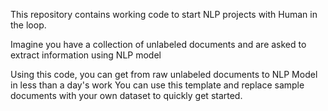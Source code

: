 This repository contains working code to start NLP projects with Human in the loop.

Imagine you have a collection of unlabeled documents and are asked to extract information using NLP model

Using this code, you can get from raw unlabeled documents to NLP Model in less than a day's work
You can use this template and replace sample documents with your own dataset to quickly get started.